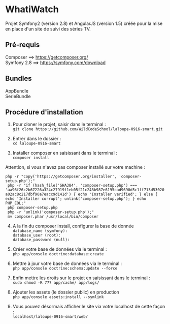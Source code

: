 WhatiWatch
==========
Projet Symfony2 (version 2.8) et AngularJS (version 1.5) créée pour la mise en place d'un site de suivi des séries TV.

## Pré-requis

Composer ==> https://getcomposer.org/  
Symfony 2.8 ==> https://symfony.com/download

## Bundles

AppBundle  
SerieBundle  

## Procédure d'installation  
  
1. Pour cloner le projet, saisir dans le terminal :  
`git clone https://github.com/WildCodeSchool/laloupe-0916-smart.git`  
  
2. Entrer dans le dossier :  
`cd laloupe-0916-smart` 

3. Installer composer en saisissant dans le terminal :  
`composer install`  

Attention, si vous n'avez pas composer installé sur votre machine : 

`php -r "copy('https://getcomposer.org/installer', 'composer-setup.php');"`   
` php -r "if (hash_file('SHA384', 'composer-setup.php') === 'aa96f26c2b67226a324c27919f1eb05f21c248b987e6195cad9690d5c1ff713d53020a02ac8c217dbf90a7eacc9d141d') { echo 'Installer verified'; } else { echo 'Installer corrupt'; unlink('composer-setup.php'); } echo PHP_EOL;"`    
` php composer-setup.php`     
` php -r "unlink('composer-setup.php');"`   
` mv composer.phar /usr/local/bin/composer`

4. A la fin du composer install, configurer la base de donnée  
`database_name (symfony):`  
`database_user (root):`   
`database_password (null):`
  
5. Créer votre base de données via le terminal :  
`php app/console doctrine:database:create`  
  
6. Mettre à jour votre base de données via le terminal :  
`php app/console doctrine:schema:update --force`  

7. Enfin mettre les droits sur le projet en saisissant dans le terminal :  
`sudo chmod -R 777 app/cache/ app/logs/`  

8. Ajouter les assets (le dossier public) en production    
`php app/console assets:install --symlink`   

9. Vous pouvez désormais afficher le site via votre localhost de cette façon :  
`localhost/laloupe-0916-smart/web/` 
